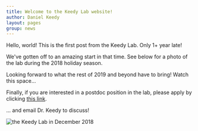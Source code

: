 ```yaml
---
title: Welcome to the Keedy Lab website!
author: Daniel Keedy
layout: pages
group: news
---
```


Hello, world! This is the first post from the Keedy Lab.  Only 1+ year late!

We've gotten off to an amazing start in that time.  See below for a photo of the lab during the 2018 holiday season.

Looking forward to what the rest of 2019 and beyond have to bring!  Watch this space...  

Finally, if you are interested in a postdoc position in the lab, please apply by clicking [this link](https://cuny.jobs/new-york-ny/research-associate-structural-biology-initiative/3F61F1DE234B4BF7BA9E5777089B982C/job/).

... and email Dr. Keedy to discuss!

<span class="image fit"><img src="/images/dk_lab_stairs_dec2018.jpg" alt="the Keedy Lab in December 2018" class="img-responsive"></span>
